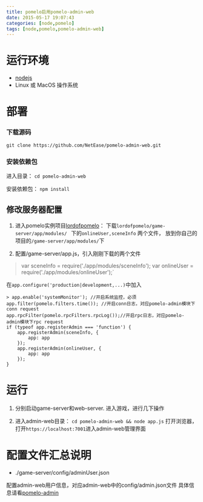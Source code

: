 ```yaml
---
title: pomelo启用pomelo-admin-web
date: 2015-05-17 19:07:43
categories: [node,pomelo]
tags: [node,pomelo,pomelo-admin-web]
---
```



# 运行环境
* [nodejs](http://nodejs.org/)
* Linux 或 MacOS 操作系统


# 部署

### 下载源码

`git clone https://github.com/NetEase/pomelo-admin-web.git`

### 安装依赖包 

进入目录：
`cd pomelo-admin-web`

安装依赖包：
`npm install `



 
## 修改服务器配置

 <!-- more -->

1. 进入pomelo实例项目[lordofpomelo](https://github.com/NetEase/lordofpomelo)：
下载`lordofpomelo/game-server/app/modules/ ` 下的`onlineUser,sceneInfo` 两个文件，
放到你自己的项目的`/game-server/app/modules/`下


2. 配置/game-server/app.js，引入刚刚下载的两个文件
> var sceneInfo = require('./app/modules/sceneInfo');
   var onlineUser = require('./app/modules/onlineUser');`

 

 在`app.configure('production|development,...)`中加入

	> app.enable('systemMonitor'); //开启系统监控，必须
	app.filter(pomelo.filters.time()); //开启conn日志，对应pomelo-admin模块下conn request
	app.rpcFilter(pomelo.rpcFilters.rpcLog());//开启rpc日志，对应pomelo-admin模块下rpc request
    if (typeof app.registerAdmin === 'function') {
        app.registerAdmin(sceneInfo, {
            app: app
        });
        app.registerAdmin(onlineUser, {
            app: app
        });
    }



# 运行

1. 分别启动game-server和web-server. 进入游戏，进行几下操作

2. 进入admin-web目录：
	`cd pomelo-admin-web && node app.js` 
	打开浏览器，打开`https://localhost:7001`进入admin-web管理界面



# 配置文件汇总说明
* ./game-server/config/adminUser.json

配置admin-web用户信息，对应admin-web中的config/admin.json文件
具体信息请看[pomelo-admin](https://github.com/NetEase/pomelo-admin)






